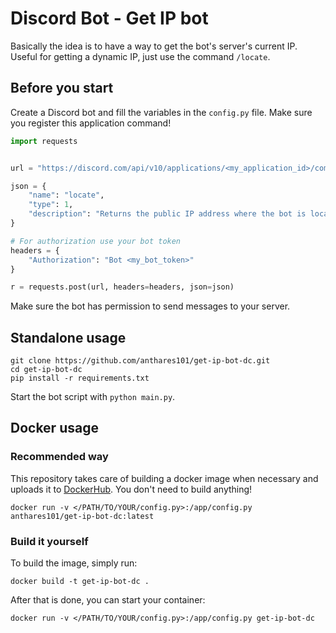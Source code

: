 # Discord Bot - Get IP bot

Basically the idea is to have a way to get the bot's server's current IP. Useful for getting a dynamic IP, just use the command `/locate`.

## Before you start

Create a Discord bot and fill the variables in the `config.py` file. Make sure you register this application command!
```python
import requests


url = "https://discord.com/api/v10/applications/<my_application_id>/commands"

json = {
    "name": "locate",
    "type": 1,
    "description": "Returns the public IP address where the bot is located",
}

# For authorization use your bot token
headers = {
    "Authorization": "Bot <my_bot_token>"
}

r = requests.post(url, headers=headers, json=json)
```

Make sure the bot has permission to send messages to your server.

## Standalone usage

```
git clone https://github.com/anthares101/get-ip-bot-dc.git
cd get-ip-bot-dc
pip install -r requirements.txt
```

Start the bot script with `python main.py`.

## Docker usage

### Recommended way

This repository takes care of building a docker image when necessary and uploads it to [DockerHub](https://hub.docker.com/r/anthares101/get-ip-bot-dc). You don't need to build anything!

```
docker run -v </PATH/TO/YOUR/config.py>:/app/config.py anthares101/get-ip-bot-dc:latest
```

### Build it yourself

To build the image, simply run:

```
docker build -t get-ip-bot-dc .
```

After that is done, you can start your container:

```
docker run -v </PATH/TO/YOUR/config.py>:/app/config.py get-ip-bot-dc
```
